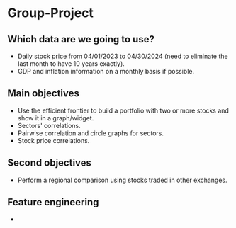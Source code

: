 # Group-Project

## Which data are we going to use?

- Daily stock price from 04/01/2023 to 04/30/2024 (need to eliminate the last month to have 10 years exactly).
- GDP and inflation information on a monthly basis if possible.

## Main objectives

- Use the efficient frontier to build a portfolio with two or more stocks and show it in a graph/widget.
- Sectors' correlations.
- Pairwise correlation and circle graphs for sectors.
- Stock price correlations.

## Second objectives
- Perform a regional comparison using stocks traded in other exchanges.

## Feature engineering

- 
